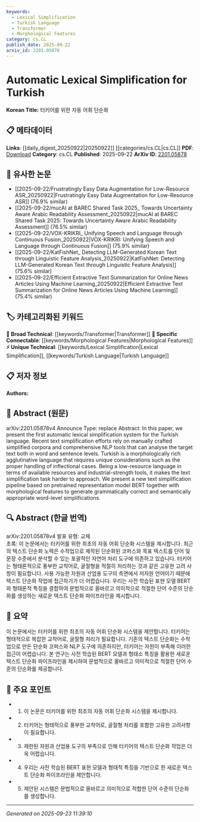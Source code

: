 ```yaml
---
keywords:
  - Lexical Simplification
  - Turkish Language
  - Transformer
  - Morphological Features
category: cs.CL
publish_date: 2025-09-22
arxiv_id: 2201.05878
---
```


<!-- KEYWORD_LINKING_METADATA:
{
  "processed_timestamp": "2025-09-23T11:39:10.020812",
  "vocabulary_version": "1.0",
  "selected_keywords": [
    "Lexical Simplification",
    "Turkish Language",
    "Transformer",
    "Morphological Features"
  ],
  "rejected_keywords": [],
  "similarity_scores": {
    "Lexical Simplification": 0.85,
    "Turkish Language": 0.8,
    "Transformer": 0.9,
    "Morphological Features": 0.8
  },
  "extraction_method": "AI_prompt_based",
  "budget_applied": true,
  "candidates_json": {
    "candidates": [
      {
        "surface": "lexical simplification",
        "canonical": "Lexical Simplification",
        "aliases": [
          "word simplification",
          "vocabulary simplification"
        ],
        "category": "unique_technical",
        "rationale": "This term is central to the paper's contribution and is specific to the task of simplifying language at the word level.",
        "novelty_score": 0.7,
        "connectivity_score": 0.65,
        "specificity_score": 0.8,
        "link_intent_score": 0.85
      },
      {
        "surface": "Turkish language",
        "canonical": "Turkish Language",
        "aliases": [
          "Turkish",
          "Turkish NLP"
        ],
        "category": "unique_technical",
        "rationale": "The focus on Turkish provides a unique context for NLP tasks, which is crucial for language-specific research.",
        "novelty_score": 0.65,
        "connectivity_score": 0.6,
        "specificity_score": 0.85,
        "link_intent_score": 0.8
      },
      {
        "surface": "BERT",
        "canonical": "Transformer",
        "aliases": [
          "BERT model",
          "Bidirectional Encoder Representations from Transformers"
        ],
        "category": "broad_technical",
        "rationale": "BERT is a well-known Transformer model, linking it to broader Transformer research.",
        "novelty_score": 0.4,
        "connectivity_score": 0.9,
        "specificity_score": 0.7,
        "link_intent_score": 0.9
      },
      {
        "surface": "morphological features",
        "canonical": "Morphological Features",
        "aliases": [
          "morphology",
          "word morphology"
        ],
        "category": "specific_connectable",
        "rationale": "Morphological analysis is crucial for understanding and processing agglutinative languages like Turkish.",
        "novelty_score": 0.6,
        "connectivity_score": 0.75,
        "specificity_score": 0.78,
        "link_intent_score": 0.8
      }
    ],
    "ban_list_suggestions": [
      "automatic",
      "system",
      "pipeline"
    ]
  },
  "decisions": [
    {
      "candidate_surface": "lexical simplification",
      "resolved_canonical": "Lexical Simplification",
      "decision": "linked",
      "scores": {
        "novelty": 0.7,
        "connectivity": 0.65,
        "specificity": 0.8,
        "link_intent": 0.85
      }
    },
    {
      "candidate_surface": "Turkish language",
      "resolved_canonical": "Turkish Language",
      "decision": "linked",
      "scores": {
        "novelty": 0.65,
        "connectivity": 0.6,
        "specificity": 0.85,
        "link_intent": 0.8
      }
    },
    {
      "candidate_surface": "BERT",
      "resolved_canonical": "Transformer",
      "decision": "linked",
      "scores": {
        "novelty": 0.4,
        "connectivity": 0.9,
        "specificity": 0.7,
        "link_intent": 0.9
      }
    },
    {
      "candidate_surface": "morphological features",
      "resolved_canonical": "Morphological Features",
      "decision": "linked",
      "scores": {
        "novelty": 0.6,
        "connectivity": 0.75,
        "specificity": 0.78,
        "link_intent": 0.8
      }
    }
  ]
}
-->

# Automatic Lexical Simplification for Turkish

**Korean Title:** 터키어를 위한 자동 어휘 단순화

## 📋 메타데이터

**Links**: [[daily_digest_20250922|20250922]] [[categories/cs.CL|cs.CL]]
**PDF**: [Download](https://arxiv.org/pdf/2201.05878.pdf)
**Category**: cs.CL
**Published**: 2025-09-22
**ArXiv ID**: [2201.05878](https://arxiv.org/abs/2201.05878)

## 🔗 유사한 논문
- [[2025-09-22/Frustratingly Easy Data Augmentation for Low-Resource ASR_20250922|Frustratingly Easy Data Augmentation for Low-Resource ASR]] (76.9% similar)
- [[2025-09-22/mucAI at BAREC Shared Task 2025_ Towards Uncertainty Aware Arabic Readability Assessment_20250922|mucAI at BAREC Shared Task 2025: Towards Uncertainty Aware Arabic Readability Assessment]] (76.5% similar)
- [[2025-09-22/VOX-KRIKRI_ Unifying Speech and Language through Continuous Fusion_20250922|VOX-KRIKRI: Unifying Speech and Language through Continuous Fusion]] (75.9% similar)
- [[2025-09-22/KatFishNet_ Detecting LLM-Generated Korean Text through Linguistic Feature Analysis_20250922|KatFishNet: Detecting LLM-Generated Korean Text through Linguistic Feature Analysis]] (75.6% similar)
- [[2025-09-22/Efficient Extractive Text Summarization for Online News Articles Using Machine Learning_20250922|Efficient Extractive Text Summarization for Online News Articles Using Machine Learning]] (75.4% similar)

## 🏷️ 카테고리화된 키워드
**🧠 Broad Technical**: [[keywords/Transformer|Transformer]]
**🔗 Specific Connectable**: [[keywords/Morphological Features|Morphological Features]]
**⚡ Unique Technical**: [[keywords/Lexical Simplification|Lexical Simplification]], [[keywords/Turkish Language|Turkish Language]]

## 📋 저자 정보

**Authors:** 

## 📄 Abstract (원문)

arXiv:2201.05878v4 Announce Type: replace 
Abstract: In this paper, we present the first automatic lexical simplification system for the Turkish language. Recent text simplification efforts rely on manually crafted simplified corpora and comprehensive NLP tools that can analyse the target text both in word and sentence levels. Turkish is a morphologically rich agglutinative language that requires unique considerations such as the proper handling of inflectional cases. Being a low-resource language in terms of available resources and industrial-strength tools, it makes the text simplification task harder to approach. We present a new text simplification pipeline based on pretrained representation model BERT together with morphological features to generate grammatically correct and semantically appropriate word-level simplifications.

## 🔍 Abstract (한글 번역)

arXiv:2201.05878v4 발표 유형: 교체  
초록: 이 논문에서는 터키어를 위한 최초의 자동 어휘 단순화 시스템을 제시합니다. 최근의 텍스트 단순화 노력은 수작업으로 제작된 단순화된 코퍼스와 목표 텍스트를 단어 및 문장 수준에서 분석할 수 있는 포괄적인 자연어 처리 도구에 의존하고 있습니다. 터키어는 형태론적으로 풍부한 교착어로, 굴절형을 적절히 처리하는 것과 같은 고유한 고려 사항이 필요합니다. 사용 가능한 자원과 산업용 도구의 측면에서 저자원 언어이기 때문에 텍스트 단순화 작업에 접근하기가 더 어렵습니다. 우리는 사전 학습된 표현 모델 BERT와 형태론적 특징을 결합하여 문법적으로 올바르고 의미적으로 적절한 단어 수준의 단순화를 생성하는 새로운 텍스트 단순화 파이프라인을 제시합니다.

## 📝 요약

이 논문에서는 터키어를 위한 최초의 자동 어휘 단순화 시스템을 제안합니다. 터키어는 형태적으로 복잡한 교착어로, 굴절형 처리가 필요합니다. 기존의 텍스트 단순화는 수작업으로 만든 단순화 코퍼스와 NLP 도구에 의존하지만, 터키어는 자원이 부족해 이러한 접근이 어렵습니다. 본 연구는 사전 학습된 BERT 모델과 형태소 특징을 활용한 새로운 텍스트 단순화 파이프라인을 제시하여 문법적으로 올바르고 의미적으로 적절한 단어 수준의 단순화를 제공합니다.

## 🎯 주요 포인트

- 1. 이 논문은 터키어를 위한 최초의 자동 어휘 단순화 시스템을 제시합니다.
- 2. 터키어는 형태적으로 풍부한 교착어로, 굴절형 처리를 포함한 고유한 고려사항이 필요합니다.
- 3. 제한된 자원과 산업용 도구의 부족으로 인해 터키어의 텍스트 단순화 작업은 더욱 어렵습니다.
- 4. 우리는 사전 학습된 BERT 표현 모델과 형태적 특징을 기반으로 한 새로운 텍스트 단순화 파이프라인을 제안합니다.
- 5. 제안된 시스템은 문법적으로 올바르고 의미적으로 적합한 단어 수준의 단순화를 생성합니다.


---

*Generated on 2025-09-23 11:39:10*